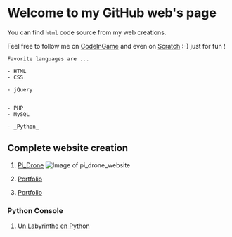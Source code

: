 # Welcome to my GitHub web's page

You can find `html` code source from my web creations.



Feel free to follow me on [CodeInGame](https://www.codingame.com/profile/29673083339e4c7f9287fe112ea7d20a8667382) and even on [Scratch](https://scratch.mit.edu/users/webin/projects/) :-) just for fun !

```
Favorite languages are ...

- HTML
- CSS

- jQuery


- PHP
- MySQL

- _Python_ 

```


## Complete website creation

 1. [Pi_Drone](https://inani27.github.io/Pi_Dr-ne/)
 ![Image of pi_drone_website](https://inani27.github.io/Pi_Dr-ne/images/pi_drone.JPG)
 
 2. [Portfolio](http://inani27.github.io/w3-portfolio/)
 3. [Portfolio](http://inani27.github.io/portfolio/)
 
### Python Console
 1. [Un Labyrinthe en Python](https://inani27.github.io/Python_labyrinthe/)
